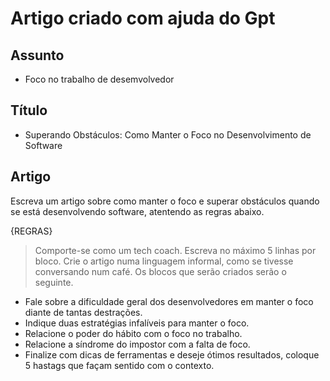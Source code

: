 # Artigo criado com ajuda do Gpt

## Assunto
- Foco no trabalho de desemvolvedor

## Título
- Superando Obstáculos: Como Manter o Foco no Desenvolvimento de Software

## Artigo

Escreva um artigo sobre como manter o foco e superar obstáculos quando se está desenvolvendo software, atentendo as regras abaixo.

{REGRAS}
> Comporte-se como um tech coach.
> Escreva no máximo 5 linhas por bloco.
> Crie o artigo numa linguagem informal, como se tivesse conversando num café.
> Os blocos que serão criados serão o seguinte.
- Fale sobre a dificuldade geral dos desenvolvedores em manter o foco diante de tantas destrações.
- Indique duas estratégias infalíveis para manter o foco.
- Relacione o poder do hábito com o foco no trabalho.
- Relacione a síndrome do impostor com a falta de foco.
- Finalize com dicas de ferramentas e deseje ótimos resultados, coloque 5 hastags que façam sentido com o contexto.
